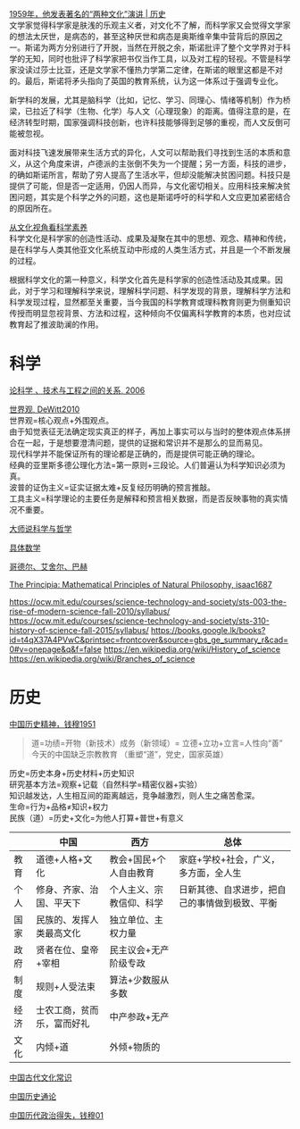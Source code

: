 [1959年，他发表著名的“两种文化”演讲 | 历史](http://zhishifenzi.com/depth/thought/2405.html)   
文学家觉得科学家是肤浅的乐观主义者，对文化不了解，而科学家又会觉得文学家的想法太厌世，是病态的，甚至这种厌世和病态是奥斯维辛集中营背后的原因之一。斯诺为两方分别进行了开脱，当然在开脱之余，斯诺批评了整个文学界对于科学的无知，同时也批评了科学家把书仅当作工具，以及对工程的轻视。不管是科学家没读过莎士比亚，还是文学家不懂热力学第二定律，在斯诺的眼里这都是不对的。最后，斯诺将矛头指向了英国的教育系统，认为这一体系过于强调专业化。

新学科的发展，尤其是脑科学（比如，记忆、学习、同理心、情绪等机制）作为桥梁，已拉近了科学（生物、化学）与人文（心理现象）的距离。值得注意的是，在经济转型时期，国家强调科技创新，也许科技能够得到足够的重视，而人文反倒可能被忽视。

面对科技飞速发展带来生活方式的异化，人文可以帮助我们寻找到生活的本质和意义，从这个角度来讲，卢德派的主张倒不失为一个提醒；另一方面，科技的进步，的确如斯诺所言，帮助了穷人提高了生活水平，但却没能解决贫困问题。科技只是提供了可能，但是否一定适用，仍因人而异，与文化密切相关。应用科技来解决贫困问题，其实是个科学之外的问题，这也是斯诺呼吁的科学和人文应更加紧密结合的原因所在。

[从文化视角看科学素养](http://www.xml-data.org/KXYSH/html/87c186b4-6b12-4fd2-ace9-56e2f603de2c.htm)  
科学文化是科学家的创造性活动、成果及凝聚在其中的思想、观念、精神和传统，是在科学与人类其他亚文化系统互动中形成的人类生活方式，并且是一个不断发展的过程。

根据科学文化的第一种意义，科学文化首先是科学家的创造性活动及其成果。因此，对于学习和理解科学来说，理解科学问题、科学发现的背景，理解科学方法和科学发现过程，显然都至关重要，当今我国的科学教育或理科教育则更为侧重知识传授而明显忽视背景、方法和过程，这种倾向不仅偏离科学教育的本质，也对应试教育起了推波助澜的作用。


# 科学
[论科学 、技术与工程之间的关系, 2006](http://www.cnki.com.cn/Article/CJFDTOTAL-KXBZ200603005.htm)

[世界观, DeWitt2010](https://book.douban.com/subject/30379527/)  
世界观=核心观点+外围观点。  
由于知觉表征无法确定现实真正的样子，再加上事实可以与当时的整体观点体系拼合在一起，于是想要澄清问题，提供的证据和常识并不是那么的显而易见。  
现代科学并不能保证所有的理论都是正确的，而是提供可能正确的理论。  
经典的亚里斯多德公理化方法=第一原则+三段论。人们普遍认为科学知识必须为真。  
波普的证伪主义=证实证据太难+反复经历明确的预言推敲。  
工具主义=科学理论的主要任务是解释和预言相关数据，而是否反映事物的真实情况不重要。  

[大师说科学与哲学](https://book.douban.com/subject/27041829/)

[具体数学](https://book.douban.com/subject/21323941/)

[哥德尔、艾舍尔、巴赫](https://book.douban.com/subject/1291204/)

[The Principia: Mathematical Principles of Natural Philosophy, isaac1687](https://book.douban.com/subject/1507315/)


https://ocw.mit.edu/courses/science-technology-and-society/sts-003-the-rise-of-modern-science-fall-2010/syllabus/
https://ocw.mit.edu/courses/science-technology-and-society/sts-310-history-of-science-fall-2015/syllabus/
https://books.google.lk/books?id=t4qX37A4PVwC&printsec=frontcover&source=gbs_ge_summary_r&cad=0#v=onepage&q&f=false
https://en.wikipedia.org/wiki/History_of_science
https://en.wikipedia.org/wiki/Branches_of_science

# 历史

[中国历史精神，钱穆1951](https://book.douban.com/subject/10435397/)

> 道=功绩=开物（新技术）成务（新领域）= 立德+立功+立言=人性向“善”  
>  今天的中国缺乏宗教教育 （重塑“道”，党史，国家英雄）

历史=历史本身+历史材料+历史知识  
研究基本方法=观察+记载（自然科学=精密仪器+实验）  
知识越发达，人生相互间的距离越远，竞争越激烈，则人生之痛苦愈深。  
生命=行为+品格≠知识+权力  
民族（道）=历史+文化=为他人打算+普世+有意义   

||中国   | 西方  |总体|
|---|---|---|---|
|教育|道德+人格+文化|教会+国民+个人自由教育 | 家庭+学校+社会，广义，多方面，全人生|
|个人|修身、齐家、治国、平天下 | 个人主义、宗教信仰、科学| 日新其德、自求进步，把自己的事情做到极致、平衡 |
|国家|民族的、发挥人类最高文化 | 独立单位、主权力量|  |
|政府|贤者在位、皇帝+宰相 | 民主议会+无产阶级专政|  |
|制度| 规则+人受法束 | 算法+少数服从多数|  |
|经济| 士农工商，贫而乐，富而好礼 | 中产参政+无产|  |
|文化| 内倾+道 | 外倾+物质的|  |


[中国古代文化常识](https://book.douban.com/subject/26021455/)

[中国历史通论](https://book.douban.com/subject/30457516/)

[中国历代政治得失，钱穆01](https://book.douban.com/subject/1003479/)
